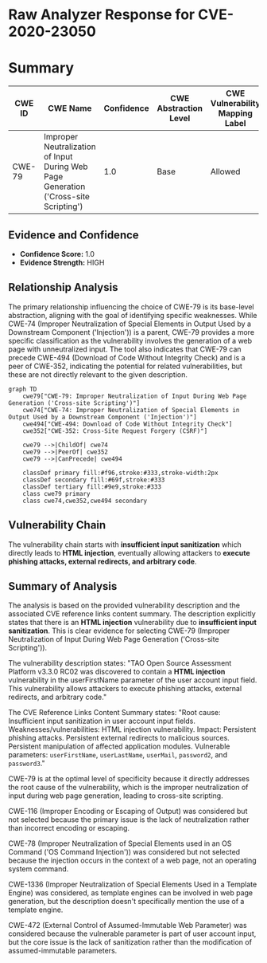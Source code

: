 # Raw Analyzer Response for CVE-2020-23050

# Summary
| CWE ID | CWE Name | Confidence | CWE Abstraction Level | CWE Vulnerability Mapping Label | CWE-Vulnerability Mapping Notes |
|---|---|---|---|---|---|
| CWE-79 | Improper Neutralization of Input During Web Page Generation ('Cross-site Scripting') | 1.0 | Base | Allowed | Primary CWE |

## Evidence and Confidence

*   **Confidence Score:** 1.0
*   **Evidence Strength:** HIGH

## Relationship Analysis
The primary relationship influencing the choice of CWE-79 is its base-level abstraction, aligning with the goal of identifying specific weaknesses. While CWE-74 (Improper Neutralization of Special Elements in Output Used by a Downstream Component ('Injection')) is a parent, CWE-79 provides a more specific classification as the vulnerability involves the generation of a web page with unneutralized input. The tool also indicates that CWE-79 can precede CWE-494 (Download of Code Without Integrity Check) and is a peer of CWE-352, indicating the potential for related vulnerabilities, but these are not directly relevant to the given description.

```mermaid
graph TD
    cwe79["CWE-79: Improper Neutralization of Input During Web Page Generation ('Cross-site Scripting')"]
    cwe74["CWE-74: Improper Neutralization of Special Elements in Output Used by a Downstream Component ('Injection')"]
    cwe494["CWE-494: Download of Code Without Integrity Check"]
    cwe352["CWE-352: Cross-Site Request Forgery (CSRF)"]

    cwe79 -->|ChildOf| cwe74
    cwe79 -->|PeerOf| cwe352
    cwe79 -->|CanPrecede| cwe494

    classDef primary fill:#f96,stroke:#333,stroke-width:2px
    classDef secondary fill:#69f,stroke:#333
    classDef tertiary fill:#9e9,stroke:#333
    class cwe79 primary
    class cwe74,cwe352,cwe494 secondary
```

## Vulnerability Chain
The vulnerability chain starts with **insufficient input sanitization** which directly leads to **HTML injection**, eventually allowing attackers to **execute phishing attacks, external redirects, and arbitrary code**.

## Summary of Analysis
The analysis is based on the provided vulnerability description and the associated CVE reference links content summary. The description explicitly states that there is an **HTML injection** vulnerability due to **insufficient input sanitization**. This is clear evidence for selecting CWE-79 (Improper Neutralization of Input During Web Page Generation ('Cross-site Scripting')).

The vulnerability description states: "TAO Open Source Assessment Platform v3.3.0 RC02 was discovered to contain a **HTML injection** vulnerability in the userFirstName parameter of the user account input field. This vulnerability allows attackers to execute phishing attacks, external redirects, and arbitrary code."

The CVE Reference Links Content Summary states: "Root cause: Insufficient input sanitization in user account input fields. Weaknesses/vulnerabilities: HTML injection vulnerability. Impact: Persistent phishing attacks. Persistent external redirects to malicious sources. Persistent manipulation of affected application modules. Vulnerable parameters: `userFirstName`, `userLastName`, `userMail`, `password2`, and `password3`."

CWE-79 is at the optimal level of specificity because it directly addresses the root cause of the vulnerability, which is the improper neutralization of input during web page generation, leading to cross-site scripting.

CWE-116 (Improper Encoding or Escaping of Output) was considered but not selected because the primary issue is the lack of neutralization rather than incorrect encoding or escaping.

CWE-78 (Improper Neutralization of Special Elements used in an OS Command ('OS Command Injection')) was considered but not selected because the injection occurs in the context of a web page, not an operating system command.

CWE-1336 (Improper Neutralization of Special Elements Used in a Template Engine) was considered, as template engines can be involved in web page generation, but the description doesn't specifically mention the use of a template engine.

CWE-472 (External Control of Assumed-Immutable Web Parameter) was considered because the vulnerable parameter is part of user account input, but the core issue is the lack of sanitization rather than the modification of assumed-immutable parameters.